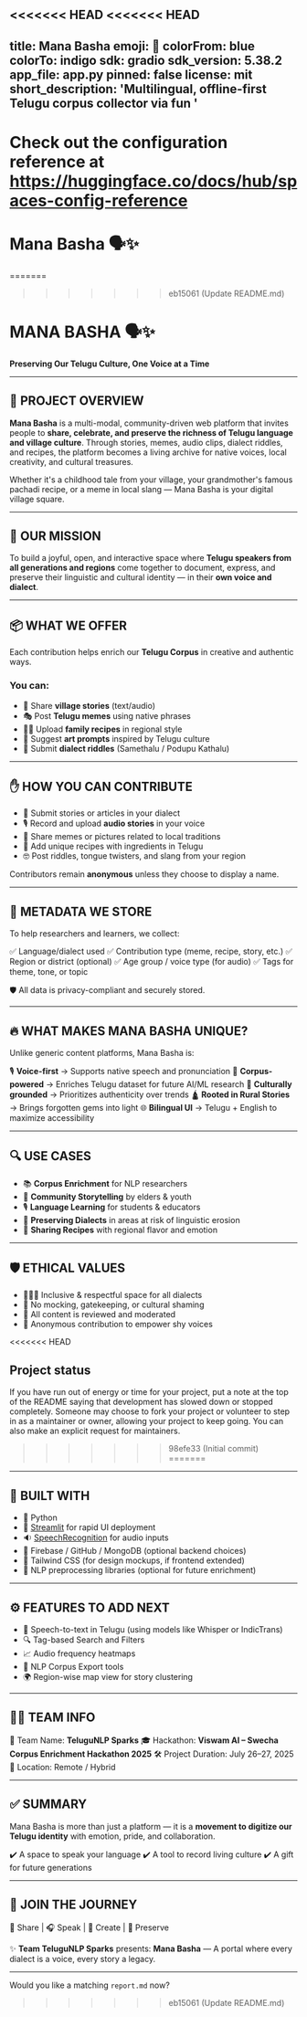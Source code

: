 <<<<<<< HEAD
<<<<<<< HEAD
---
title: Mana Basha
emoji: 👀
colorFrom: blue
colorTo: indigo
sdk: gradio
sdk_version: 5.38.2
app_file: app.py
pinned: false
license: mit
short_description: 'Multilingual, offline-first Telugu corpus collector via fun '
---

Check out the configuration reference at https://huggingface.co/docs/hub/spaces-config-reference
=======
# Mana Basha 🗣️✨
=======
>>>>>>> eb15061 (Update README.md)

# MANA BASHA 🗣️✨

**Preserving Our Telugu Culture, One Voice at a Time**

---

## 🧠 PROJECT OVERVIEW

**Mana Basha** is a multi-modal, community-driven web platform that invites people to **share, celebrate, and preserve the richness of Telugu language and village culture**. Through stories, memes, audio clips, dialect riddles, and recipes, the platform becomes a living archive for native voices, local creativity, and cultural treasures.

Whether it's a childhood tale from your village, your grandmother's famous pachadi recipe, or a meme in local slang — Mana Basha is your digital village square.

---

## 🎯 OUR MISSION

To build a joyful, open, and interactive space where **Telugu speakers from all generations and regions** come together to document, express, and preserve their linguistic and cultural identity — in their **own voice and dialect**.

---

## 📦 WHAT WE OFFER

Each contribution helps enrich our **Telugu Corpus** in creative and authentic ways.

### You can:

* 📖 Share **village stories** (text/audio)
* 🎭 Post **Telugu memes** using native phrases
* 🧑‍🍳 Upload **family recipes** in regional style
* 🎨 Suggest **art prompts** inspired by Telugu culture
* 🧩 Submit **dialect riddles** (Samethalu / Podupu Kathalu)

---

## ✋ HOW YOU CAN CONTRIBUTE

* 📝 Submit stories or articles in your dialect
* 🎙️ Record and upload **audio stories** in your voice
* 📸 Share memes or pictures related to local traditions
* 🧪 Add unique recipes with ingredients in Telugu
* 🤓 Post riddles, tongue twisters, and slang from your region

Contributors remain **anonymous** unless they choose to display a name.

---

## 🧾 METADATA WE STORE

To help researchers and learners, we collect:

✅ Language/dialect used
✅ Contribution type (meme, recipe, story, etc.)
✅ Region or district (optional)
✅ Age group / voice type (for audio)
✅ Tags for theme, tone, or topic

🛡️ All data is privacy-compliant and securely stored.

---

## 🔥 WHAT MAKES MANA BASHA UNIQUE?

Unlike generic content platforms, Mana Basha is:

🎙️ **Voice-first** → Supports native speech and pronunciation
🧠 **Corpus-powered** → Enriches Telugu dataset for future AI/ML research
🧵 **Culturally grounded** → Prioritizes authenticity over trends
🛕 **Rooted in Rural Stories** → Brings forgotten gems into light
🌐 **Bilingual UI** → Telugu + English to maximize accessibility

---

## 🔍 USE CASES

* 📚 **Corpus Enrichment** for NLP researchers
* 🏡 **Community Storytelling** by elders & youth
* 🎙️ **Language Learning** for students & educators
* 🧬 **Preserving Dialects** in areas at risk of linguistic erosion
* 🍛 **Sharing Recipes** with regional flavor and emotion

---

## 🛡️ ETHICAL VALUES

* 🧑‍🤝‍🧑 Inclusive & respectful space for all dialects
* 📢 No mocking, gatekeeping, or cultural shaming
* 🔐 All content is reviewed and moderated
* 🧘 Anonymous contribution to empower shy voices

<<<<<<< HEAD
## Project status
If you have run out of energy or time for your project, put a note at the top of the README saying that development has slowed down or stopped completely. Someone may choose to fork your project or volunteer to step in as a maintainer or owner, allowing your project to keep going. You can also make an explicit request for maintainers.
>>>>>>> 98efe33 (Initial commit)
=======
---

## 🚧 BUILT WITH

* 🐍 Python
* 🎈 [Streamlit](https://streamlit.io/) for rapid UI deployment
* 🔉 [SpeechRecognition](https://pypi.org/project/SpeechRecognition/) for audio inputs
* 📁 Firebase / GitHub / MongoDB (optional backend choices)
* 🎨 Tailwind CSS (for design mockups, if frontend extended)
* 🧠 NLP preprocessing libraries (optional for future enrichment)

---

## ⚙️ FEATURES TO ADD NEXT

* 🎤 Speech-to-text in Telugu (using models like Whisper or IndicTrans)
* 🔍 Tag-based Search and Filters
* 📈 Audio frequency heatmaps
* 🧪 NLP Corpus Export tools
* 🌍 Region-wise map view for story clustering

---

## 🧑‍💻 TEAM INFO

🧠 Team Name: **TeluguNLP Sparks**
🎓 Hackathon: **Viswam AI – Swecha Corpus Enrichment Hackathon 2025**
🛠️ Project Duration: July 26–27, 2025
📍 Location: Remote / Hybrid

---

## ✅ SUMMARY

Mana Basha is more than just a platform — it is a **movement to digitize our Telugu identity** with emotion, pride, and collaboration.

✔️ A space to speak your language
✔️ A tool to record living culture
✔️ A gift for future generations

---

## 🚀 JOIN THE JOURNEY

📖 Share | 🎧 Speak | 🎨 Create | 🔁 Preserve

✨ **Team TeluguNLP Sparks** presents: **Mana Basha** —
A portal where every dialect is a voice, every story a legacy.

---

Would you like a matching `report.md` now?
>>>>>>> eb15061 (Update README.md)
